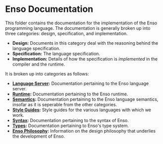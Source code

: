 # Enso Documentation
This folder contains the documentation for the implementation of the Enso
programming language. The documentation is generally broken up into three
categories: design, specification, and implementation.

- **Design:** Documents in this category deal with the reasoning behind the 
  language specification.
- **Specification:** The language specification.
- **Implementation:** Details of how the specification is _implemented_ in the
  compiler and the runtime.

It is broken up into categories as follows:

- **[Language Server](language-server/):** Documentation pertaining to the Enso
  language server.
- **[Runtime](runtime/):** Documentation pertaining to the Enso runtime.
- **[Semantics](semantics/):** Documentation pertaining to the Enso language
  semantics, insofar as it is seperable from the other categories.
- **[Style Guides](style-guides/):** Style guides for the various languages with
  which we work.
- **[Syntax](syntax/):** Documentation pertaining to the syntax of Enso.
- **[Types](types/):** Documentation pertaining to Enso's type system.
- **[Enso Philosophy](enso-philosophy.md):** Information on the design
  philosophy that underlies the development of Enso.
